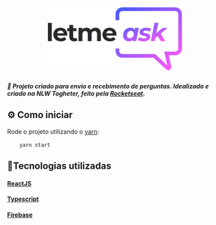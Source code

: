 <h1 align="center">
    <img src="/src/assets/images/logo.svg" />
</h1>

##### :speech_balloon: Projeto criado para envio e recebimento de perguntas. Idealizado e criado na NLW Togheter, feito pela [Rocketseat](https://rocketseat.com.br/).

## :gear: Como iniciar

Rode o projeto utilizando o [yarn](https://yarnpkg.com/):

```
    yarn start
```

## :file_folder:Tecnologias utilizadas
#### [ReactJS](https://reactjs.org/)
#### [Typescript](https://www.typescriptlang.org/)
#### [Firebase](https://firebase.google.com/)
